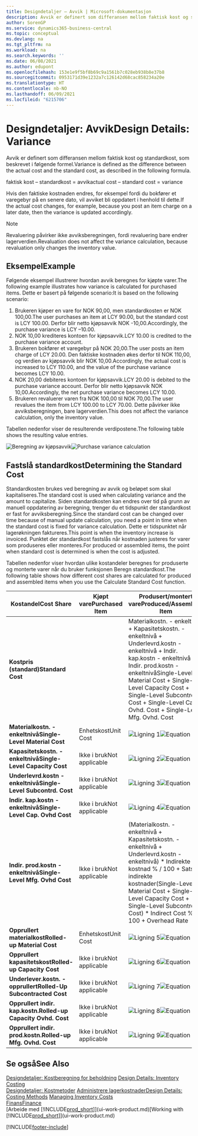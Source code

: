 ```yaml
---
title: Designdetaljer – Avvik | Microsoft-dokumentasjon
description: Avvik er definert som differansen mellom faktisk kost og standardkost, som beskrevet i følgende formel.
author: SorenGP
ms.service: dynamics365-business-central
ms.topic: conceptual
ms.devlang: na
ms.tgt_pltfrm: na
ms.workload: na
ms.search.keywords: ''
ms.date: 06/08/2021
ms.author: edupont
ms.openlocfilehash: 153e1e9f5bf8b69c9a1561b7c028eb938b8e37b8
ms.sourcegitcommit: 0953171d39e1232a7c126142d68cac858234a20e
ms.translationtype: HT
ms.contentlocale: nb-NO
ms.lasthandoff: 06/09/2021
ms.locfileid: "6215706"
---
```

# <a name="design-details-variance"></a><span data-ttu-id="99e0c-103">Designdetaljer: Avvik</span><span class="sxs-lookup"><span data-stu-id="99e0c-103">Design Details: Variance</span></span>
<span data-ttu-id="99e0c-104">Avvik er definert som differansen mellom faktisk kost og standardkost, som beskrevet i følgende formel.</span><span class="sxs-lookup"><span data-stu-id="99e0c-104">Variance is defined as the difference between the actual cost and the standard cost, as described in the following formula.</span></span>  

 <span data-ttu-id="99e0c-105">faktisk kost – standardkost = avvik</span><span class="sxs-lookup"><span data-stu-id="99e0c-105">actual cost – standard cost = variance</span></span>  

 <span data-ttu-id="99e0c-106">Hvis den faktiske kostnaden endres, for eksempel fordi du bokfører et varegebyr på en senere dato, vil avviket bli oppdatert i henhold til dette.</span><span class="sxs-lookup"><span data-stu-id="99e0c-106">If the actual cost changes, for example, because you post an item charge on a later date, then the variance is updated accordingly.</span></span>  

> [!NOTE]  
>  <span data-ttu-id="99e0c-107">Revaluering påvirker ikke avviksberegningen, fordi revaluering bare endrer lagerverdien.</span><span class="sxs-lookup"><span data-stu-id="99e0c-107">Revaluation does not affect the variance calculation, because revaluation only changes the inventory value.</span></span>  

## <a name="example"></a><span data-ttu-id="99e0c-108">Eksempel</span><span class="sxs-lookup"><span data-stu-id="99e0c-108">Example</span></span>  
 <span data-ttu-id="99e0c-109">Følgende eksempel illustrerer hvordan avvik beregnes for kjøpte varer.</span><span class="sxs-lookup"><span data-stu-id="99e0c-109">The following example illustrates how variance is calculated for purchased items.</span></span> <span data-ttu-id="99e0c-110">Dette er basert på følgende scenario:</span><span class="sxs-lookup"><span data-stu-id="99e0c-110">It is based on the following scenario:</span></span>  

1.  <span data-ttu-id="99e0c-111">Brukeren kjøper en vare for NOK 90,00, men standardkosten er NOK 100,00.</span><span class="sxs-lookup"><span data-stu-id="99e0c-111">The user purchases an item at LCY 90.00, but the standard cost is LCY 100.00.</span></span> <span data-ttu-id="99e0c-112">Derfor blir netto kjøpsavvik NOK -10,00.</span><span class="sxs-lookup"><span data-stu-id="99e0c-112">Accordingly, the purchase variance is LCY –10.00.</span></span>  
2.  <span data-ttu-id="99e0c-113">NOK 10,00 krediteres kontoen for kjøpsavvik.</span><span class="sxs-lookup"><span data-stu-id="99e0c-113">LCY 10.00 is credited to the purchase variance account.</span></span>  
3.  <span data-ttu-id="99e0c-114">Brukeren bokfører et varegebyr på NOK 20,00.</span><span class="sxs-lookup"><span data-stu-id="99e0c-114">The user posts an item charge of LCY 20.00.</span></span> <span data-ttu-id="99e0c-115">Den faktiske kostnaden økes derfor til NOK 110,00, og verdien av kjøpsavvik blir NOK 10,00.</span><span class="sxs-lookup"><span data-stu-id="99e0c-115">Accordingly, the actual cost is increased to LCY 110.00, and the value of the purchase variance becomes LCY 10.00.</span></span>  
4.  <span data-ttu-id="99e0c-116">NOK 20,00 debiteres kontoen for kjøpsavvik.</span><span class="sxs-lookup"><span data-stu-id="99e0c-116">LCY 20.00 is debited to the purchase variance account.</span></span> <span data-ttu-id="99e0c-117">Derfor blir netto kjøpsavvik NOK 10,00.</span><span class="sxs-lookup"><span data-stu-id="99e0c-117">Accordingly, the net purchase variance becomes LCY 10.00.</span></span>  
5.  <span data-ttu-id="99e0c-118">Brukeren revaluerer varen fra NOK 100,00 til NOK 70,00.</span><span class="sxs-lookup"><span data-stu-id="99e0c-118">The user revalues the item from LCY 100.00 to LCY 70.00.</span></span> <span data-ttu-id="99e0c-119">Dette påvirker ikke avviksberegningen, bare lagerverdien.</span><span class="sxs-lookup"><span data-stu-id="99e0c-119">This does not affect the variance calculation, only the inventory value.</span></span>  

 <span data-ttu-id="99e0c-120">Tabellen nedenfor viser de resulterende verdipostene.</span><span class="sxs-lookup"><span data-stu-id="99e0c-120">The following table shows the resulting value entries.</span></span>  

 <span data-ttu-id="99e0c-121">![Beregning av kjøpsavvik](media/design_details_inventory_costing_11_purchase_variance.png "Beregning av kjøpsavvik")</span><span class="sxs-lookup"><span data-stu-id="99e0c-121">![Purchase variance calculation](media/design_details_inventory_costing_11_purchase_variance.png "Purchase variance calculation")</span></span>  

## <a name="determining-the-standard-cost"></a><span data-ttu-id="99e0c-122">Fastslå standardkost</span><span class="sxs-lookup"><span data-stu-id="99e0c-122">Determining the Standard Cost</span></span>  
 <span data-ttu-id="99e0c-123">Standardkosten brukes ved beregning av avvik og beløpet som skal kapitaliseres.</span><span class="sxs-lookup"><span data-stu-id="99e0c-123">The standard cost is used when calculating variance and the amount to capitalize.</span></span> <span data-ttu-id="99e0c-124">Siden standardkosten kan endres over tid på grunn av manuell oppdatering av beregning, trenger du et tidspunkt der standardkost er fast for avviksberegning.</span><span class="sxs-lookup"><span data-stu-id="99e0c-124">Since the standard cost can be changed over time because of manual update calculation, you need a point in time when the standard cost is fixed for variance calculation.</span></span> <span data-ttu-id="99e0c-125">Dette er tidspunktet når lagerøkningen faktureres.</span><span class="sxs-lookup"><span data-stu-id="99e0c-125">This point is when the inventory increase is invoiced.</span></span> <span data-ttu-id="99e0c-126">Punktet der standardkost fastslås når kostnaden justeres for varer som produseres eller monteres.</span><span class="sxs-lookup"><span data-stu-id="99e0c-126">For produced or assembled items, the point when standard cost is determined is when the cost is adjusted.</span></span>  

 <span data-ttu-id="99e0c-127">Tabellen nedenfor viser hvordan ulike kostandeler beregnes for produserte og monterte varer når du bruker funksjonen Beregn standardkost.</span><span class="sxs-lookup"><span data-stu-id="99e0c-127">The following table shows how different cost shares are calculated for produced and assembled items when you use the Calculate Standard Cost function.</span></span>  

|<span data-ttu-id="99e0c-128">Kostandel</span><span class="sxs-lookup"><span data-stu-id="99e0c-128">Cost Share</span></span>|<span data-ttu-id="99e0c-129">Kjøpt vare</span><span class="sxs-lookup"><span data-stu-id="99e0c-129">Purchased Item</span></span>|<span data-ttu-id="99e0c-130">Produsert/montert vare</span><span class="sxs-lookup"><span data-stu-id="99e0c-130">Produced/Assembled Item</span></span>|  
|----------------|--------------------|------------------------------|  
|<span data-ttu-id="99e0c-131">**Kostpris (standard)**</span><span class="sxs-lookup"><span data-stu-id="99e0c-131">**Standard Cost**</span></span>||<span data-ttu-id="99e0c-132">Materialkostn. - enkeltnivå + Kapasitetskostn. - enkeltnivå + Underlevrd.kostn - enkeltnivå + Indir. kap.kostn - enkeltnivå + Indir. prod.kostn - enkeltnivå</span><span class="sxs-lookup"><span data-stu-id="99e0c-132">Single-Level Material Cost + Single-Level Capacity Cost + Single-Level Subcontrd. Cost + Single-Level Cap. Ovhd. Cost + Single-Level Mfg. Ovhd. Cost</span></span>|  
|<span data-ttu-id="99e0c-133">**Materialkostn. - enkeltnivå**</span><span class="sxs-lookup"><span data-stu-id="99e0c-133">**Single-Level Material Cost**</span></span>|<span data-ttu-id="99e0c-134">Enhetskost</span><span class="sxs-lookup"><span data-stu-id="99e0c-134">Unit Cost</span></span>|<span data-ttu-id="99e0c-135">![Ligning 1](media/design_details_inventory_costing_11_equation_1.png "Ligning 1")</span><span class="sxs-lookup"><span data-stu-id="99e0c-135">![Equation 1](media/design_details_inventory_costing_11_equation_1.png "Equation 1")</span></span>|  
|<span data-ttu-id="99e0c-136">**Kapasitetskostn. - enkeltnivå**</span><span class="sxs-lookup"><span data-stu-id="99e0c-136">**Single-Level Capacity Cost**</span></span>|<span data-ttu-id="99e0c-137">Ikke i bruk</span><span class="sxs-lookup"><span data-stu-id="99e0c-137">Not applicable</span></span>|<span data-ttu-id="99e0c-138">![Ligning 2](media/design_details_inventory_costing_11_equation_2.png "Ligning 2")</span><span class="sxs-lookup"><span data-stu-id="99e0c-138">![Equation 2](media/design_details_inventory_costing_11_equation_2.png "Equation 2")</span></span>|  
|<span data-ttu-id="99e0c-139">**Underlevrd.kostn - enkeltnivå**</span><span class="sxs-lookup"><span data-stu-id="99e0c-139">**Single-Level Subcontrd. Cost**</span></span>|<span data-ttu-id="99e0c-140">Ikke i bruk</span><span class="sxs-lookup"><span data-stu-id="99e0c-140">Not applicable</span></span>|<span data-ttu-id="99e0c-141">![Ligning 3](media/design_details_inventory_costing_11_equation_3.png "Ligning 3")</span><span class="sxs-lookup"><span data-stu-id="99e0c-141">![Equation 3](media/design_details_inventory_costing_11_equation_3.png "Equation 3")</span></span>|  
|<span data-ttu-id="99e0c-142">**Indir. kap.kostn - enkeltnivå**</span><span class="sxs-lookup"><span data-stu-id="99e0c-142">**Single-Level Cap. Ovhd Cost**</span></span>|<span data-ttu-id="99e0c-143">Ikke i bruk</span><span class="sxs-lookup"><span data-stu-id="99e0c-143">Not applicable</span></span>|<span data-ttu-id="99e0c-144">![Ligning 4](media/design_details_inventory_costing_11_equation_4.png "Ligning 4")</span><span class="sxs-lookup"><span data-stu-id="99e0c-144">![Equation 4](media/design_details_inventory_costing_11_equation_4.png "Equation 4")</span></span>|  
|<span data-ttu-id="99e0c-145">**Indir. prod.kostn - enkeltnivå**</span><span class="sxs-lookup"><span data-stu-id="99e0c-145">**Single-Level Mfg. Ovhd Cost**</span></span>|<span data-ttu-id="99e0c-146">Ikke i bruk</span><span class="sxs-lookup"><span data-stu-id="99e0c-146">Not applicable</span></span>|<span data-ttu-id="99e0c-147">(Materialkostn. - enkeltnivå + Kapasitetskostn. - enkeltnivå + Underlevrd.kostn - enkeltnivå) \* Indirekte kostnad % / 100 + Sats for indirekte kostnader</span><span class="sxs-lookup"><span data-stu-id="99e0c-147">(Single-Level Material Cost + Single-Level Capacity Cost + Single-Level Subcontrd. Cost) \* Indirect Cost % / 100 + Overhead Rate</span></span>|  
|<span data-ttu-id="99e0c-148">**Opprullert materialkost**</span><span class="sxs-lookup"><span data-stu-id="99e0c-148">**Rolled-up Material Cost**</span></span>|<span data-ttu-id="99e0c-149">Enhetskost</span><span class="sxs-lookup"><span data-stu-id="99e0c-149">Unit Cost</span></span>|<span data-ttu-id="99e0c-150">![Ligning 5](media/design_details_inventory_costing_11_equation_5.png "Ligning 5")</span><span class="sxs-lookup"><span data-stu-id="99e0c-150">![Equation 5](media/design_details_inventory_costing_11_equation_5.png "Equation 5")</span></span>|  
|<span data-ttu-id="99e0c-151">**Opprullert kapasitetskost**</span><span class="sxs-lookup"><span data-stu-id="99e0c-151">**Rolled-up Capacity Cost**</span></span>|<span data-ttu-id="99e0c-152">Ikke i bruk</span><span class="sxs-lookup"><span data-stu-id="99e0c-152">Not applicable</span></span>|<span data-ttu-id="99e0c-153">![Ligning 6](media/design_details_inventory_costing_11_equation_6.png "Ligning 6")</span><span class="sxs-lookup"><span data-stu-id="99e0c-153">![Equation 6](media/design_details_inventory_costing_11_equation_6.png "Equation 6")</span></span>|  
|<span data-ttu-id="99e0c-154">**Underlever.kostn. - opprullert**</span><span class="sxs-lookup"><span data-stu-id="99e0c-154">**Rolled-Up Subcontracted Cost**</span></span>|<span data-ttu-id="99e0c-155">Ikke i bruk</span><span class="sxs-lookup"><span data-stu-id="99e0c-155">Not applicable</span></span>|<span data-ttu-id="99e0c-156">![Ligning 7](media/design_details_inventory_costing_11_equation_7.png "Ligning 7")</span><span class="sxs-lookup"><span data-stu-id="99e0c-156">![Equation 7](media/design_details_inventory_costing_11_equation_7.png "Equation 7")</span></span>|  
|<span data-ttu-id="99e0c-157">**Opprullert indir. kap.kostn.**</span><span class="sxs-lookup"><span data-stu-id="99e0c-157">**Rolled-up Capacity Ovhd. Cost**</span></span>|<span data-ttu-id="99e0c-158">Ikke i bruk</span><span class="sxs-lookup"><span data-stu-id="99e0c-158">Not applicable</span></span>|<span data-ttu-id="99e0c-159">![Ligning 8](media/design_details_inventory_costing_11_equation_8.png "Ligning 8")</span><span class="sxs-lookup"><span data-stu-id="99e0c-159">![Equation 8](media/design_details_inventory_costing_11_equation_8.png "Equation 8")</span></span>|  
|<span data-ttu-id="99e0c-160">**Opprullert indir. prod.kostn.**</span><span class="sxs-lookup"><span data-stu-id="99e0c-160">**Rolled-up Mfg. Ovhd. Cost**</span></span>|<span data-ttu-id="99e0c-161">Ikke i bruk</span><span class="sxs-lookup"><span data-stu-id="99e0c-161">Not applicable</span></span>|<span data-ttu-id="99e0c-162">![Ligning 9](media/design_details_inventory_costing_11_equation_9.png "Ligning 9")</span><span class="sxs-lookup"><span data-stu-id="99e0c-162">![Equation 9](media/design_details_inventory_costing_11_equation_9.png "Equation 9")</span></span>|  

## <a name="see-also"></a><span data-ttu-id="99e0c-163">Se også</span><span class="sxs-lookup"><span data-stu-id="99e0c-163">See Also</span></span>  
 <span data-ttu-id="99e0c-164">[Designdetaljer: Kostberegning for beholdning](design-details-inventory-costing.md) </span><span class="sxs-lookup"><span data-stu-id="99e0c-164">[Design Details: Inventory Costing](design-details-inventory-costing.md) </span></span>  
 <span data-ttu-id="99e0c-165">[Designdetaljer: Kostmetoder](design-details-costing-methods.md) [Administrere lagerkostnader](finance-manage-inventory-costs.md)</span><span class="sxs-lookup"><span data-stu-id="99e0c-165">[Design Details: Costing Methods](design-details-costing-methods.md) [Managing Inventory Costs](finance-manage-inventory-costs.md)</span></span>  
 [<span data-ttu-id="99e0c-166">Finans</span><span class="sxs-lookup"><span data-stu-id="99e0c-166">Finance</span></span>](finance.md)  
 <span data-ttu-id="99e0c-167">[Arbeide med [!INCLUDE[prod_short](includes/prod_short.md)]](ui-work-product.md)</span><span class="sxs-lookup"><span data-stu-id="99e0c-167">[Working with [!INCLUDE[prod_short](includes/prod_short.md)]](ui-work-product.md)</span></span>


[!INCLUDE[footer-include](includes/footer-banner.md)]